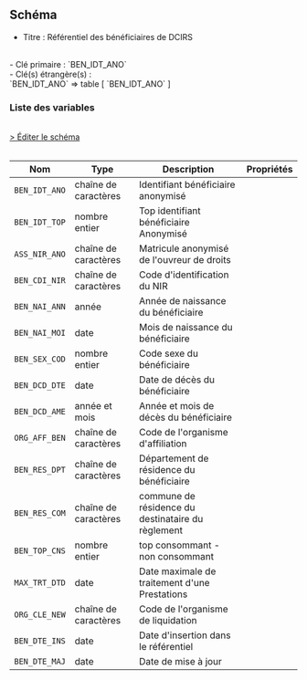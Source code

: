 ## Schéma

- Titre : Référentiel des bénéficiaires de DCIRS
<br />
- Clé primaire : `BEN_IDT_ANO`
<br />
- Clé(s) étrangère(s) : <br />
`BEN_IDT_ANO` => table <PreviewPage text="IR_BEN_R" link="/tables/IR_BEN_R" /> [ `BEN_IDT_ANO` ]<br />

### Liste des variables
<br />
<div>
    <a href="https://gitlab.com/healthdatahub/schema-snds/edit/master/schemas/BENEFICIAIRE/IR_IBA_R.json"  
    arget="_blank" rel="noopener noreferrer">> Éditer le schéma</a>
    <OutboundLink />
</div>
<br />

Nom|Type|Description|Propriétés
-|-|-|-
`BEN_IDT_ANO`|chaîne de caractères|Identifiant bénéficiaire anonymisé||
`BEN_IDT_TOP`|nombre entier|Top identifiant bénéficiaire Anonymisé||
`ASS_NIR_ANO`|chaîne de caractères|Matricule anonymisé de l&#x27;ouvreur de droits||
`BEN_CDI_NIR`|chaîne de caractères|Code d&#x27;identification du NIR||
`BEN_NAI_ANN`|année|Année de naissance du bénéficiaire||
`BEN_NAI_MOI`|date|Mois de naissance du bénéficiaire||
`BEN_SEX_COD`|nombre entier|Code sexe du bénéficiaire||
`BEN_DCD_DTE`|date|Date de décès du bénéficiaire||
`BEN_DCD_AME`|année et mois|Année et mois de décès du bénéficiaire||
`ORG_AFF_BEN`|chaîne de caractères|Code de l&#x27;organisme d&#x27;affiliation||
`BEN_RES_DPT`|chaîne de caractères|Département de résidence du bénéficiaire||
`BEN_RES_COM`|chaîne de caractères|commune de résidence du destinataire du règlement||
`BEN_TOP_CNS`|nombre entier|top consommant - non consommant||
`MAX_TRT_DTD`|date|Date maximale de traitement d&#x27;une Prestations||
`ORG_CLE_NEW`|chaîne de caractères|Code de l&#x27;organisme de liquidation||
`BEN_DTE_INS`|date|Date d&#x27;insertion dans le référentiel||
`BEN_DTE_MAJ`|date|Date de mise à jour||

